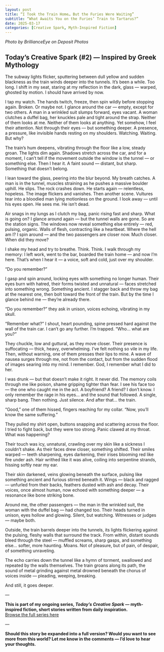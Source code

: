 ```yaml
---
layout: post
title: “I Took the Train Home… But the Furies Were Waiting”
subtitle: “What Awaits You on the Furies’ Train to Tartarus?”
date: 2025-03-17
categories: [Creative Spark, Myth-Inspired Fiction]
---
```


*Photo by BrillianceEye on Deposit Photos*

## Today’s Creative Spark (#2) — Inspired by Greek Mythology

The subway lights flicker, sputtering between dull yellow and sudden blackness as the train winds deeper into the tunnels. It’s been a while. Too long. I shift in my seat, staring at my reflection in the dark, glass — warped, ghosted by motion. I should have arrived by now.

I tap my watch. The hands twitch, freeze, then spin wildly before stopping again. Broken. Or maybe not. I glance around the car — empty, except for two others. A man in a wrinkled suit slumps forward, eyes vacant. A woman clutches a duffel bag, her knuckles pale and tight around the strap. Neither of them looks at me. Neither of them looks at anything. Yet somehow, I feel their attention. Not through their eyes — but something deeper. A presence, a pressure, like invisible hands resting on my shoulders. Watching. Waiting. But why?

The train’s hum deepens, vibrating through the floor like a low, steady groan. The lights dim again. Shadows stretch across the car, and for a moment, I can’t tell if the movement outside the window is the tunnel — or something else. Then I hear it. A faint sound — distant, but sharp. Something that doesn’t belong.

I lean toward the glass, peering into the blur beyond. My breath catches. A man is in the tunnel, muscles straining as he pushes a massive boulder uphill. He slips. The rock crashes down. He starts again — relentless, hopeless. The image flickers and vanishes. Then another scene. Vultures tear into a bloodied man lying motionless on the ground. I look away — until his eyes open. He sees me. He isn’t dead.

Air snags in my lungs as I clutch my bag, panic rising fast and sharp. What is going on? I glance around again — but the tunnel walls are gone. So are the station signs. The windows now reveal something else entirely — red, pulsing, organic. Walls of flesh, contracting like a heartbeat. Where the hell am I? I spin around — and the two passengers are closer now. Much closer. When did they move?

I shake my head and try to breathe. Think. Think. I walk through my memory: I left work, went to the bar, boarded the train home — and now I’m here. That’s when I hear it — a voice, soft and cold, just over my shoulder.

“Do you remember?”

I gasp and spin around, locking eyes with something no longer human. Their eyes burn with hatred, their forms twisted and unnatural — faces stretched into something wrong. Something ancient. I stagger back and throw my bag at the nearest one, then bolt toward the front of the train. But by the time I glance behind me — they’re already there.

“Do you remember?” they ask in unison, voices echoing, vibrating in my skull.

“Remember what?” I shout, heart pounding, spine pressed hard against the wall of the train car. I can’t go any further. I’m trapped. “Who… what are you?”

They chuckle, low and guttural, as they move closer. Their presence is suffocating — thick, heavy, overwhelming. I’ve felt nothing so vile in my life. Then, without warning, one of them presses their lips to mine. A wave of nausea surges through me, not from the contact, but from the sudden flood of images searing into my mind. I remember. God, I remember what I did to her.

I was drunk — but that doesn’t make it right. It never did. The memory coils through me like poison, shame gripping tighter than fear. I see his face too — the one who caught me in the act. A boyfriend? A friend? I don’t know. I only remember the rage in his eyes… and the sound that followed. A single, sharp bang. Then nothing. Just silence. And after that… the train.

“Good,” one of them hissed, fingers reaching for my collar. “Now, you’ll know the same suffering.”

They pulled my shirt open, buttons snapping and scattering across the floor. I tried to fight back, but they were too strong. Panic clawed at my throat. What was happening?

Their touch was icy, unnatural, crawling over my skin like a sickness I couldn’t shake. As their faces drew closer, something shifted. Their smiles warped — teeth sharpening, eyes darkening, their irises blooming red like fire under ash. Hair writhed like it was alive, coiling into serpentine strands, hissing softly near my ear.

Their skin darkened, veins glowing beneath the surface, pulsing like something ancient and furious stirred beneath it. Wings — black and ragged — unfurled from their backs, feathers dusted with ash and decay. Their voices, once almost human, now echoed with something deeper — a resonance like bone striking bone.

Around me, the other passengers — the man in the wrinkled suit, the woman with the duffel bag — had changed too. Their heads turned in unison, eyes hollow and glowing. Silent, but watching. Witnesses or judges — maybe both.

Outside, the train barrels deeper into the tunnels, its lights flickering against the pulsing, fleshy walls that surround the track. From within, distant sounds bleed through the steel — muffled screams, sharp gasps, and something else… softer, more haunting. Moans. Not of pleasure, but of pain, of despair, of something unraveling.

The echo carries down the tunnel like a hymn of torment, swallowed and repeated by the walls themselves. The train groans along its path, the sound of metal grinding against metal drowned beneath the chorus of voices inside — pleading, weeping, breaking.

And still, it goes deeper.

—

**This is part of my ongoing series, _Today’s Creative Spark_ — myth-inspired fiction, short stories written from daily inspiration.**  
[Browse the full series here](#)

—

**Should this story be expanded into a full version? Would you want to see more from this world? Let me know in the comments — I’d love to hear your thoughts.**
